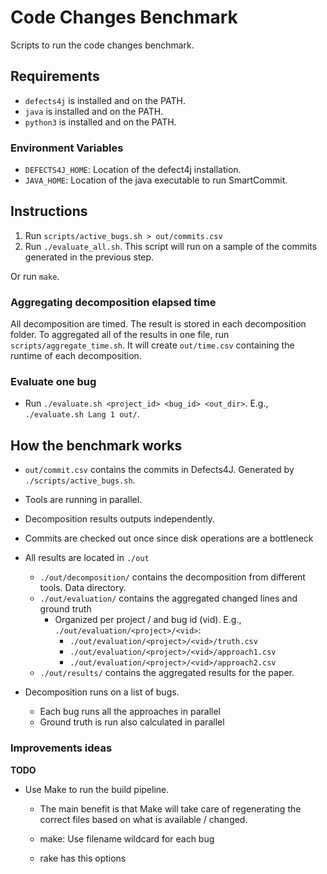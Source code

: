 # Code Changes Benchmark
Scripts to run the code changes benchmark.

## Requirements
- `defects4j` is installed and on the PATH.
- `java` is installed and on the PATH.
- `python3` is installed and on the PATH.

### Environment Variables
- `DEFECTS4J_HOME`: Location of the defect4j installation.
- `JAVA_HOME`: Location of the java executable to run SmartCommit.

## Instructions
1. Run `scripts/active_bugs.sh > out/commits.csv`
2. Run `./evaluate_all.sh`. This script will run on a sample of the commits generated in the previous step.

Or run `make`.

### Aggregating decomposition elapsed time
All decomposition are timed. The result is stored in each decomposition folder.
To aggregated all of the results in one file, run `scripts/aggregate_time.sh`. 
It will create `out/time.csv` containing the runtime of each decomposition.

### Evaluate one bug
- Run `./evaluate.sh <project_id> <bug_id> <out_dir>`. E.g., `./evaluate.sh Lang 1 out/`.

## How the benchmark works
- `out/commit.csv` contains the commits in Defects4J. Generated by `./scripts/active_bugs.sh`.
- Tools are running in parallel.
- Decomposition results outputs independently.
- Commits are checked out once since disk operations are a bottleneck
- All results are located in `./out`
    - `./out/decomposition/` contains the decomposition from different tools. Data directory.
    - `./out/evaluation/` contains the aggregated changed lines and ground truth
        - Organized per project / and bug id (vid). E.g., `./out/evaluation/<project>/<vid>`:
            - `./out/evaluation/<project>/<vid>/truth.csv`
            - `./out/evaluation/<project>/<vid>/approach1.csv`
            - `./out/evaluation/<project>/<vid>/approach2.csv`
    - `./out/results/` contains the aggregated results for the paper.

- Decomposition runs on a list of bugs.
    - Each bug runs all the approaches in parallel
    - Ground truth is run also calculated in parallel

### Improvements ideas
**TODO**
- Use Make to run the build pipeline.
    - The main benefit is that Make will take care of regenerating the correct files based on what is available / changed.

    - make: Use filename wildcard for each bug
    - rake has this options
